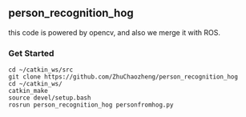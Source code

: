 ## person_recognition_hog
this code is powered by opencv, and also we merge it with ROS.

### Get Started
```python3
cd ~/catkin_ws/src
git clone https://github.com/ZhuChaozheng/person_recognition_hog
cd ~/catkin_ws/
catkin_make
source devel/setup.bash
rosrun person_recognition_hog personfromhog.py


